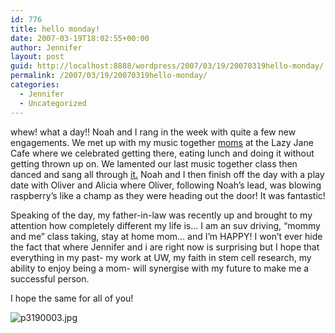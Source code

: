 ```yaml
---
id: 776
title: hello monday!
date: 2007-03-19T18:02:55+00:00
author: Jennifer
layout: post
guid: http://localhost:8888/wordpress/2007/03/19/20070319hello-monday/
permalink: /2007/03/19/20070319hello-monday/
categories:
  - Jennifer
  - Uncategorized
---
```

whew! what a day!! Noah and I rang in the week with quite a few new engagements. We met up with my music together [moms](http://www.flickr.com/photos/jenniferandJennifers_photos/ "moms") at the Lazy Jane Cafe where we celebrated getting there, eating lunch and doing it without getting thrown up on. We lamented our last music together class then danced and sang all through [it.](http://www.flickr.com/photos/jenniferandJennifers_photos/427405338/ "it") Noah and I then finish off the day with a play date with Oliver and Alicia where Oliver, following Noah&#8217;s lead, was blowing raspberry&#8217;s like a champ as they were heading out the door! It was fantastic!
  
Speaking of the day, my father-in-law was recently up and brought to my attention how completely different my life is&#8230; I am an suv driving, &#8220;mommy and me&#8221; class taking, stay at home mom&#8230; and I&#8217;m HAPPY! I won&#8217;t ever hide the fact that where Jennifer and i are right now is surprising but I hope that everything in my past- my work at UW, my faith in stem cell research, my ability to enjoy being a mom- will synergise with my future to make me a successful person.

I hope the same for all of you!

<img id="image145" alt="p3190003.jpg" src="http://static.squarespace.com/static/50db6bb3e4b015296cd43789/50dfa5b1e4b0dc6320e0b5ea/50dfa5b1e4b0dc6320e0b670/1174327358000/?format=original" />